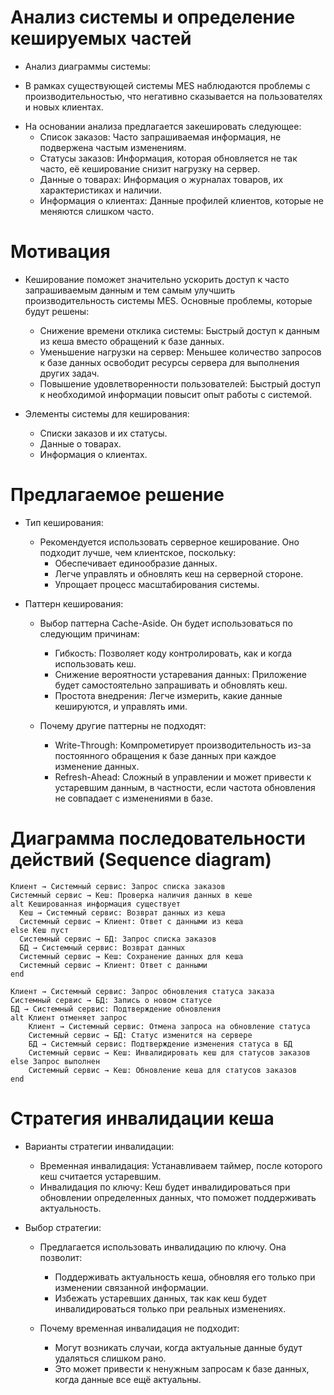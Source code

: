 # Анализ системы и определение кешируемых частей
* Анализ диаграммы системы:

+ В рамках существующей системы MES наблюдаются проблемы с производительностью, что негативно сказывается на пользователях и новых клиентах. 

* На основании анализа предлагается закешировать следующее:
    + Список заказов: Часто запрашиваемая информация, не подвержена частым изменениям.
    + Статусы заказов: Информация, которая обновляется не так часто, её кеширование снизит нагрузку на сервер.
    + Данные о товарах: Информация о журналах товаров, их характеристиках и наличии.
    + Информация о клиентах: Данные профилей клиентов, которые не меняются слишком часто.

# Мотивация

* Кеширование поможет значительно ускорить доступ к часто запрашиваемым данным и тем самым улучшить производительность системы MES. Основные проблемы, которые будут решены:

    + Снижение времени отклика системы: Быстрый доступ к данным из кеша вместо обращений к базе данных.
    + Уменьшение нагрузки на сервер: Меньшее количество запросов к базе данных освободит ресурсы сервера для выполнения других задач.
    + Повышение удовлетворенности пользователей: Быстрый доступ к необходимой информации повысит опыт работы с системой.

* Элементы системы для кеширования:

    + Списки заказов и их статусы.
    + Данные о товарах.
    + Информация о клиентах.

# Предлагаемое решение

* Тип кеширования:

    + Рекомендуется использовать серверное кеширование. Оно подходит лучше, чем клиентское, поскольку:
        - Обеспечивает единообразие данных.
        - Легче управлять и обновлять кеш на серверной стороне.
        - Упрощает процесс масштабирования системы.

* Паттерн кеширования:
    + Выбор паттерна Cache-Aside. Он будет использоваться по следующим причинам:
        - Гибкость: Позволяет коду контролировать, как и когда использовать кеш.
        - Снижение вероятности устаревания данных: Приложение будет самостоятельно запрашивать и обновлять кеш.
        - Простота внедрения: Легче измерить, какие данные кешируются, и управлять ими.

    + Почему другие паттерны не подходят:
        - Write-Through: Компрометирует производительность из-за постоянного обращения к базе данных при каждое изменение данных.
        - Refresh-Ahead: Сложный в управлении и может привести к устаревшим данным, в частности, если частота обновления не совпадает с изменениями в базе.

# Диаграмма последовательности действий (Sequence diagram)

    Клиент → Системный сервис: Запрос списка заказов
    Системный сервис → Кеш: Проверка наличия данных в кеше
    alt Кешированная информация существует
      Кеш → Системный сервис: Возврат данных из кеша
      Системный сервис → Клиент: Ответ с данными из кеша
    else Кеш пуст
      Системный сервис → БД: Запрос списка заказов
      БД → Системный сервис: Возврат данных
      Системный сервис → Кеш: Сохранение данных для кеша
      Системный сервис → Клиент: Ответ с данными
    end
    
    Клиент → Системный сервис: Запрос обновления статуса заказа
    Системный сервис → БД: Запись о новом статусе
    БД → Системный сервис: Подтверждение обновления
    alt Клиент отменяет запрос
        Клиент → Системный сервис: Отмена запроса на обновление статуса
        Системный сервис → БД: Статус изменится на сервере
        БД → Системный сервис: Подтверждение изменения статуса в БД
        Системный сервис → Кеш: Инвалидировать кеш для статусов заказов
    else Запрос выполнен
        Системный сервис → Кеш: Обновление кеша для статусов заказов
    end

# Стратегия инвалидации кеша
* Варианты стратегии инвалидации:
    + Временная инвалидация: Устанавливаем таймер, после которого кеш считается устаревшим.
    + Инвалидация по ключу: Кеш будет инвалидироваться при обновлении определенных данных, что поможет поддерживать актуальность.

* Выбор стратегии:
    + Предлагается использовать инвалидацию по ключу. Она позволит:
        - Поддерживать актуальность кеша, обновляя его только при изменении связанной информации.
        - Избежать устаревших данных, так как кеш будет инвалидироваться только при реальных изменениях.

    + Почему временная инвалидация не подходит:
        - Могут возникать случаи, когда актуальные данные будут удаляться слишком рано.
        - Это может привести к ненужным запросам к базе данных, когда данные все ещё актуальны.


